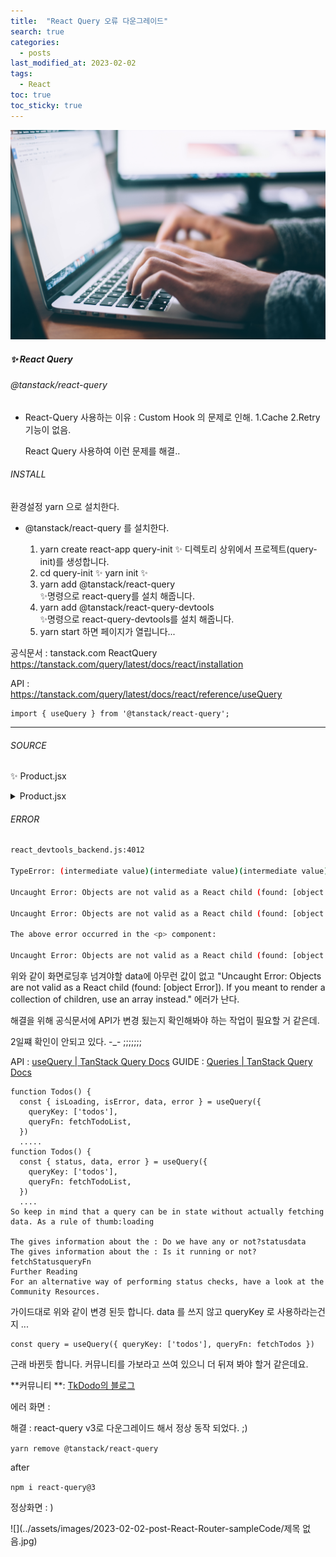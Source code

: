 ```yaml
---
title:  "React Query 오류 다운그레이드"
search: true
categories: 
  - posts
last_modified_at: 2023-02-02
tags:
  - React
toc: true
toc_sticky: true
---
```


![](../assets/images/2023-02-02-post-React-Router-sampleCode/glenn-carstens-peters-npxXWgQ33ZQ-unsplash.jpg)

##### ✨ React Query  

###### @tanstack/react-query   


- React-Query 사용하는 이유  :  Custom Hook 의 문제로 인해.    1.Cache   2.Retry 기능이 없음.

  React Query 사용하여 이런 문제를 해결..

  

###### INSTALL   

환경설정   yarn 으로 설치한다.

+ @tanstack/react-query 를 설치한다.

  1. yarn create react-app query-init 
     ✨ 디렉토리 상위에서 프로젝트(query-init)를 생성합니다. 
  2. cd query-init ✨   yarn init ✨
  3. yarn add @tanstack/react-query  
     ✨명령으로 react-query를 설치 해줍니다. 
  4. yarn add @tanstack/react-query-devtools  
     ✨명령으로 react-query-devtools를 설치 해줍니다. 
  5. yarn start 하면 페이지가 열립니다...
     

공식문서 : tanstack.com   ReactQuery
https://tanstack.com/query/latest/docs/react/installation

API :  
https://tanstack.com/query/latest/docs/react/reference/useQuery


```react
import { useQuery } from '@tanstack/react-query';
```

------

######  SOURCE


✨ Product.jsx
<details>
<summary>Product.jsx</summary>
<div markdown="1">

```react
import React, { useState } from 'react';
import { useQuery } from '@tanstack/react-query';

export default function Products() {
  const [checked, setChecked] = useState(false);
  // const [isLoading, error, products] = useProducts({ salesOnly: checked });
  const handleChange = () => setChecked((prev) => !prev);

  const {
    isLoading,
    error,
    data: products, //여기서 data를 인식 못하고 값이 넘어가지 않음.
  } = useQuery(['products', checked], async () => {
    console.log('fetching...', checked);
    return fetch(`data/${checked ? 'sale_' : ''}products.json`.then((res) => res.json()
    ));
  },
  {
    staleTime: 1000 * 60 * 5,
  }
);
    
  if (isLoading) return <p>Loading...</p>;

  if (error) return <p>{error}</p>;

  return (
    <>
      <input
        id='checkbox'
        type='checkbox'
        value={checked}
        onChange={handleChange}
      />
      <label htmlFor='checkbox'> Show Only 🔥 Sale</label>
      <ul>
        {products.map((product) => (
          <li key={product.id}>
            <article>
              <h3>{product.name}</h3>
              <p>{product.price}</p>
            </article>
          </li>
        ))}
      </ul>
    </>
  );
}

```
</div>
</details>



###### ERROR

```bash
react_devtools_backend.js:4012 
        
TypeError: (intermediate value)(intermediate value)(intermediate value).then is not a function

Uncaught Error: Objects are not valid as a React child (found: [object Error]). If you meant to render a collection of children, use an array instead.

Uncaught Error: Objects are not valid as a React child (found: [object Error]). If you meant to render a collection of children, use an array instead.

The above error occurred in the <p> component:

Uncaught Error: Objects are not valid as a React child (found: [object Error]). If you meant to render a collection of children, use an array instead.

```

위와 같이 화면로딩후 넘겨야할 data에 아무런 값이 없고 "Uncaught Error: Objects are not valid as a React child (found: [object Error]). If you meant to render a collection of children, use an array instead." 에러가 난다.

해결을 위해 공식문서에 API가 변경 됬는지 확인해봐야 하는 작업이 필요할 거 같은데.

2일쨰 확인이 안되고 있다. -_- ;;;;;;;

API : [useQuery | TanStack Query Docs](https://tanstack.com/query/latest/docs/react/reference/useQuery)
GUIDE : [Queries | TanStack Query Docs](https://tanstack.com/query/latest/docs/react/guides/queries)

```react
function Todos() {
  const { isLoading, isError, data, error } = useQuery({
    queryKey: ['todos'],
    queryFn: fetchTodoList,
  }) 
  .....
function Todos() {
  const { status, data, error } = useQuery({
    queryKey: ['todos'],
    queryFn: fetchTodoList,
  })
  ....
So keep in mind that a query can be in state without actually fetching data. As a rule of thumb:loading

The gives information about the : Do we have any or not?statusdata
The gives information about the : Is it running or not?fetchStatusqueryFn
Further Reading
For an alternative way of performing status checks, have a look at the Community Resources.
```

가이드대로 위와 같이 변경 된듯 합니다. data 를 쓰지 않고 queryKey 로 사용하라는건지 ...


```react
const query = useQuery({ queryKey: ['todos'], queryFn: fetchTodos })
```

근래 바뀐듯 합니다. 커뮤니티를 가보라고 쓰여 있으니 더 뒤져 봐야 할거 같은데요.

**커뮤니티 **: [TkDodo의 블로그](https://tkdodo.eu/blog/react-query-data-transformations)



에러 화면 :

해결 :  react-query v3로 다운그레이드 해서 정상 동작 되었다. ;)


`yarn remove @tanstack/react-query`

after

`npm i react-query@3`

정상화면 : )

![](../assets/images/2023-02-02-post-React-Router-sampleCode/제목 없음.jpg)
